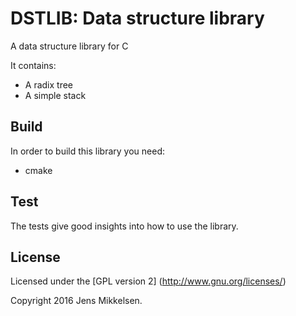 
DSTLIB: Data structure library
==============================

A data structure library for C

It contains:
* A radix tree
* A simple stack


Build
-----

In order to build this library you need:
* cmake


Test
----

The tests give good insights into how to use the library.


License
-------

Licensed under the [GPL version 2] (http://www.gnu.org/licenses/)

Copyright 2016 Jens Mikkelsen.



